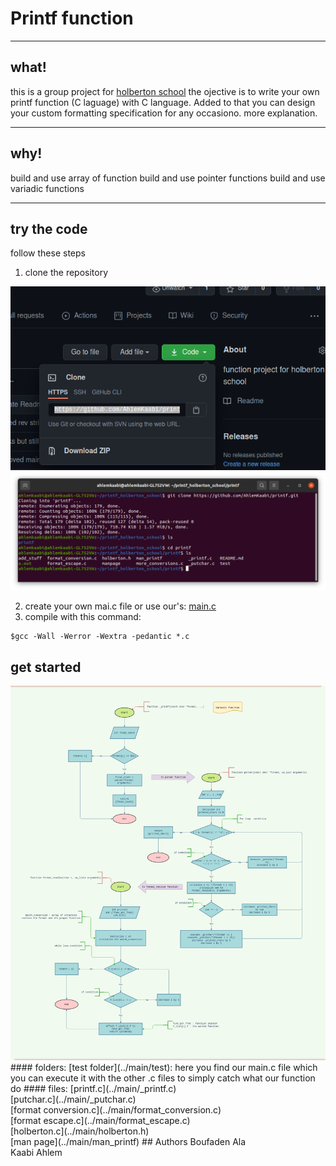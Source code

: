# Printf function
***
## what!
this is a group project for [holberton school](https://www.holbertonschool.com/tn/en/)
the ojective is to write your own printf function (C laguage) with C language.
Added to that you can design your custom formatting specification for any occasiono.
more explanation.
***
## why!
build and use array of function
build and use pointer functions
build and use variadic functions
***
## try the code
follow these steps
1. clone the repository
<img src = "image/Screenshot from 2021-03-16 15-42-33.png">
<img src = "image/Screenshot from 2021-03-16 15-44-56.png">

2. create your own mai.c file or use our's:
[main.c](../main/test/main.c)
4. compile with this command:
```
$gcc -Wall -Werror -Wextra -pedantic *.c
```
## get started
<img src = "image/flowchart.png">
#### folders:
[test folder](../main/test): here you find our main.c file which you can execute it with the other .c files to simply catch what our function do
#### files:
[printf.c](../main/_printf.c)<br>
[putchar.c](../main/_putchar.c)<br>
[format conversion.c](../main/format_conversion.c)<br>
[format escape.c](../main/format_escape.c)<br>
[holberton.c](../main/holberton.h)<br>
[man page](../main/man_printf)
## Authors
Boufaden Ala<br>
Kaabi Ahlem
